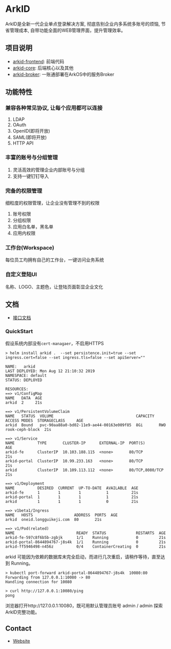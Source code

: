 # ArkID

ArkID是全新一代企业单点登录解决方案, 彻底告别企业内多系统多账号的烦恼, 节省管理成本, 自带功能全面的WEB管理界面，提升管理效率。

## 项目说明

- [arkid-frontend](https://github.com/longguikeji/arkid-frontend): 前端代码
- [arkid-core](https://github.com/longguikeji/arkid-core): 后端核心以及其他
- [arkid-broker](https://github.com/longguikeji/arkid-broker): 一账通部署在ArkOS中的服务Broker

## 功能特性

### 兼容各种常见协议, 让每个应用都可以连接

1. LDAP
2. OAuth
3. OpenID(即将开放)
4. SAML(即将开放)
5. HTTP API

### 丰富的账号与分组管理

1. 灵活高效的管理企业内部账号与分组
2. 支持一键钉钉导入

### 完备的权限管理

细粒度的权限管理，让企业没有管理不到的权限

1. 账号权限
2. 分组权限
3. 应用白名单，黑名单
4. 应用内权限

### 工作台(Workspace)

每位员工均拥有自己的工作台，一键访问业务系统

### 自定义登陆UI

名称、LOGO、主题色，让登陆页面彰显企业文化



## 文档

- [接口文档](https://oneid1.docs.apiary.io/#)


### QuickStart

假设系统内部没有`cert-managaer`，不启用HTTPS

```shell
> helm install arkid .  --set persistence.init=true --set ingress.cert=false --set ingress.tls=false --set apiServer=""

NAME:   arkid
LAST DEPLOYED: Mon Aug 12 21:10:32 2019
NAMESPACE: default
STATUS: DEPLOYED

RESOURCES:
==> v1/ConfigMap
NAME   DATA  AGE
arkid  2     21s

==> v1/PersistentVolumeClaim
NAME   STATUS  VOLUME                                    CAPACITY  ACCESS MODES  STORAGECLASS     AGE
arkid  Bound   pvc-90aa88a0-bd02-11e9-ae44-00163e009f85  8Gi       RWO           rook-ceph-block  21s

==> v1/Service
NAME          TYPE       CLUSTER-IP      EXTERNAL-IP  PORT(S)          AGE
arkid-fe      ClusterIP  10.103.188.115  <none>       80/TCP           21s
arkid-portal  ClusterIP  10.99.233.163   <none>       80/TCP           21s
arkid         ClusterIP  10.109.113.112  <none>       80/TCP,8080/TCP  21s

==> v1/Deployment
NAME          DESIRED  CURRENT  UP-TO-DATE  AVAILABLE  AGE
arkid-fe      1        1        1           1          21s
arkid-portal  1        1        1           1          21s
arkid         1        1        1           0          21s

==> v1beta1/Ingress
NAME   HOSTS                  ADDRESS  PORTS  AGE
arkid  oneid.longguikeji.com  80       21s

==> v1/Pod(related)
NAME                           READY  STATUS             RESTARTS  AGE
arkid-fe-597c8f6b5b-zgbjk      1/1    Running            0         21s
arkid-portal-8644894767-j8s4k  1/1    Running            0         21s
arkid-ff5946498-n456z          0/4    ContainerCreating  0         21s
```
arkid 可能因为依赖的数据库未完全启动，而进行几次重启，请稍作等待，直至达到 Running。

```shell
> kubectl port-forward arkid-portal-8644894767-j8s4k  10080:80
Forwarding from 127.0.0.1:10080 -> 80
Handling connection for 10080
```

```shell
> curl http://127.0.0.1:10080/ping
pong
```

浏览器打开http://127.0.0.1:10080，既可用默认管理员账号 admin / admin 探索ArkID完整功能。

## Contact

- [Website](https://www.longguikeji.com)
